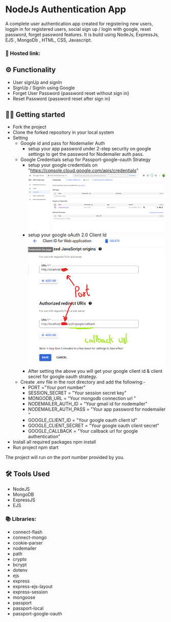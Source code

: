 # NodeJs Authentication App

A complete user authentication app created for registering new users, loggin in for registered users, social sign up / login with google, reset password, forget password features.
It is build using NodeJs, ExpressJs, EJS , MongoDb , HTML, CSS, Javascript.

### 🔗 Hosted link:  

## ⚙️ Functionality 
- User signUp and signIn
- SignUp / SignIn using Google
- Forget User Password {password reset without sign in}
- Reset Password {password reset after sign in}
 
## 🧑‍💻 Getting started

* Fork the project 
* Clone the forked repository in your local system
* Setting
    * Google id and pass for Nodemailer Auth
        * setup your app password under 2-step security on google settings to get the password for Nodemailer auth pass.
    * Google Credentials setup for Passport-google-oauth Strategy
        * setup your google credentials on "https://console.cloud.google.com/apis/credentials"
            ![Setup google credentials](image.png)
        * setup your google oAuth 2.0 Client Id
            ![Setting Oauth Client Id](image-1.png)
        * After setting the above you will get your google client id & client secret for google oauth strategy.
    * Create .env file in the root directory and add the following:-
        * PORT ="Your port number"
        * SESSION_SECRET = "Your session secret key"
        * MONGODB_URL = "Your mongodb connection url "
        * NODEMAILER_AUTH_ID = "Your gmail id for nodemailer"
        * NODEMAILER_AUTH_PASS = "Your app password for nodemailer "
        * GOOGLE_CLIENT_ID = "Your google oauth client id"
        * GOOGLE_CLIENT_SECRET = "Your google oauth client secret"
        * GOOGLE_CALLBACK = "Your callback url for google authentication"
* Install all required packages
    npm install 
* Run project 
    npm start

The project will run on the port number provided by you.

## 🛠️ Tools Used 
- NodeJS
- MongoDB
- ExpressJS
- EJS

### 📚 Libraries: 
* connect-flash
* connect-mongo
* cookie-parser
* nodemailer
* path
* crypto
* bcrypt
* dotenv
* ejs
* express
* express-ejs-layout
* express-session
* mongoose
* passport
* passport-local
* passport-google-oauth


